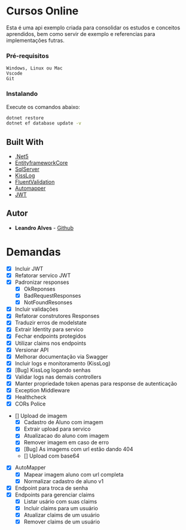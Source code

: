 # Cursos Online 

Esta é uma api exemplo criada para consolidar os estudos  e conceitos aprendidos, bem como servir de exemplo e referencias para implementações futras.

### Pré-requisitos

```
Windows, Linux ou Mac
Vscode
Git
```

### Instalando

Execute os comandos abaixo:

```bash
dotnet restore
dotnet ef database update -v
```

## Built With

* [.Net5](https://dotnet.microsoft.com/download/dotnet/5.0)
* [EntityframeworkCore](https://www.nuget.org/packages/Microsoft.EntityFrameworkCore)
* [SqlServer](https://www.microsoft.com/pt-br/sql-server/sql-server-downloads)
* [KissLog](https://kisslog.net/)
* [FluentValidation](https://fluentvalidation.net/)
* [Automapper](https://automapper.org/)
* [JWT](https://jwt.io/)


## Autor

* **Leandro Alves** -  [Github](https://github.com/leandrodasilvaalves)


# Demandas
- [x] Incluir JWT
- [x] Refatorar servico JWT
- [x] Padronizar responses
  - [x] OkReponses
  - [x] BadRequestResponses
  - [x] NotFoundResonses
- [x] Incluir validações
- [x] Refatorar construtores Responses
- [x] Traduzir erros de modelstate
- [x] Extrair Identity para servico
- [x] Fechar endpoints protegidos
- [x] Utilizar claims nos endpoints 
- [x] Versionar API
- [x] Melhorar documentação via Swagger
- [x] Incluir logs e monitoramento (KissLog)
- [x] [Bug] KissLog logando senhas
- [x] Validar logs nas demais controllers
- [x] Manter propriedade token apenas para response de autenticação
- [x] Exception Middleware
- [x] Healthcheck
- [x] CORs Police
- [] Upload de imagem
  - [x] Cadastro de Aluno com imagem
  - [x] Extrair upload para servico
  - [x] Atualizacao do aluno com imagem
  - [x] Remover imagem em caso de erro
  - [x] [Bug] As imagems com url estão dando 404
  - [] Upload com base64
- [x] AutoMapper
  - [x] Mapear imagem aluno com url completa
  - [x] Normalizar cadastro de aluno v1
- [x] Endpoint para troca de senha
- [x] Endpoints para gerenciar claims
  - [x] Listar usário com suas claims
  - [x] Incluir claims para um usuário
  - [x] Atualizar claims de um usuário
  - [x] Remover claims de um usuário